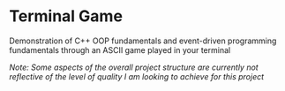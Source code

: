 # Terminal Game
Demonstration of C++ OOP fundamentals and event-driven programming fundamentals through an ASCII game played in your terminal

_Note: Some aspects of the overall project structure are currently not reflective of the level of quality I am looking to achieve for this project_
